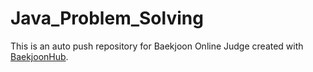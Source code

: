 # Java_Problem_Solving
This is an auto push repository for Baekjoon Online Judge created with [BaekjoonHub](https://github.com/BaekjoonHub/BaekjoonHub).
